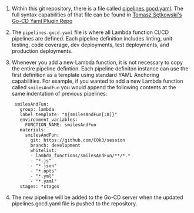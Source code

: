 1. Within this git repository, there is a file called [pipelines.gocd.yaml](pipelines.gocd.yaml). The full syntax capabilities of that file can be found in [Tomasz Sętkowski's Go-CD Yaml Plugin Repo](https://github.com/tomzo/gocd-yaml-config-plugin)
1. The `pipelines.gocd.yaml` file is where all Lambda function CI/CD pipelines are defined. Each pipeline definition includes linting, unit testing, code coverage, dev deployments, test deployments, and production deployments.
1. Whenever you add a new Lambda function, it is not necessary to copy the entire pipeline defintion. Each pipeline definiton instance can use the first definition as a template using standard YAML Anchoring capabilities. For example, if you wanted to add a new Lambda function called `smilesAndFun` you would append the following contents at the same indentation of previous pipelines:
  
        smilesAndFun:
          group: lambda
          label_template: "${smilesAndFun[:8]}"
          environment_variables:
            FUNCTION_NAME: smilesAndFun
          materials:
            smilesAndFun:
              git: https://github.com/C0k3/session
              branch: development
              whitelist:
              - lambda_functions/smilesAndFun/**/*.*
              - "*.js"
              - "*.json"
              - "*.opts"
              - "*.yml"
              - "*.yaml"
          stages: *stages
1. The new pipeline will be added to the Go-CD server when the updated pipelines.gocd.yaml file is pushed to the repository.
